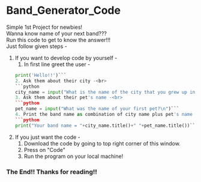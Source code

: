 # Band_Generator_Code
Simple 1st Project for newbies!<br>
Wanna know name of your next band???<br>
Run this code to get to know the answer!!!<br>
Just follow given steps -<br>
1. If you want to develop code by yourself -
    1. In first line greet the user -<br>
    ```python
    print('Hello!!')```
    2. Ask them about their city -<br>
    ```python
    city_name = input("What is the name of the city that you grew up in?\n")```
    3. Ask them about their pet's name -<br>
    ```python
    pet_name = input("What was the name of your first pet?\n")```
    4. Print the band name as combination of city name plus pet's name -<br>
    ```python
    print("Your band name = "+city_name.title()+" "+pet_name.title())```
    
2. If you just want the code -
    1. Download the code by going to top right corner of this window.
    2. Press on "Code"
    3. Run the program on your local machine!
### The End!! Thanks for reading!!
